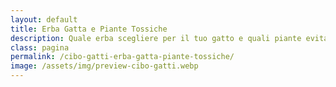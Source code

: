 ```yaml
---
layout: default
title: Erba Gatta e Piante Tossiche
description: Quale erba scegliere per il tuo gatto e quali piante evitare per la sua sicurezza.
class: pagina
permalink: /cibo-gatti-erba-gatta-piante-tossiche/
image: /assets/img/preview-cibo-gatti.webp
---
```

